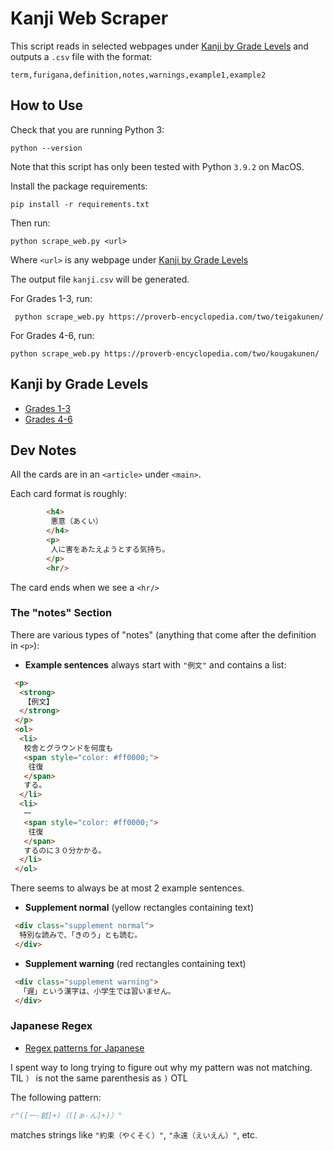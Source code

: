# Kanji Web Scraper

This script reads in selected webpages under [Kanji by Grade Levels](#kanji-by-grade-levels) and outputs a `.csv` file with the format:

```csv
term,furigana,definition,notes,warnings,example1,example2
```

## How to Use

Check that you are running Python 3:
```commandline
python --version
```

Note that this script has only been tested with Python `3.9.2` on MacOS.

Install the package requirements:
```commandline
pip install -r requirements.txt
```

Then run:
```commandline
python scrape_web.py <url>
```

Where `<url>` is any webpage under [Kanji by Grade Levels](#kanji-by-grade-levels)

The output file `kanji.csv` will be generated.

For Grades 1-3, run:
```commandline
 python scrape_web.py https://proverb-encyclopedia.com/two/teigakunen/
```

For Grades 4-6, run:
```commandline
python scrape_web.py https://proverb-encyclopedia.com/two/kougakunen/
```

## Kanji by Grade Levels

* [Grades 1-3](https://proverb-encyclopedia.com/two/teigakunen/)
* [Grades 4-6](https://proverb-encyclopedia.com/two/kougakunen/)

## Dev Notes
All the cards are in an `<article>` under `<main>`.

Each card format is roughly:
```html
        <h4>
         悪意（あくい）
        </h4>
        <p>
         人に害をあたえようとする気持ち。
        </p>
        <hr/>
```

The card ends when we see a `<hr/>`

### The "notes" Section

There are various types of "notes" (anything that come after the definition in `<p>`):

* **Example sentences** always start with `"例文"` and contains a list:
```html
 <p>
  <strong>
   【例文】
  </strong>
 </p>
 <ol>
  <li>
   校舎とグラウンドを何度も
   <span style="color: #ff0000;">
    往復
   </span>
   する。
  </li>
  <li>
   一
   <span style="color: #ff0000;">
    往復
   </span>
   するのに３０分かかる。
  </li>
 </ol>
```
There seems to always be at most 2 example sentences.

* **Supplement normal** (yellow rectangles containing text)
```html
 <div class="supplement normal">
  特別な読みで、「きのう」とも読む。
 </div>
```

* **Supplement warning** (red rectangles containing text)

```html
 <div class="supplement warning">
  「遅」という漢字は、小学生では習いません。
 </div>
```

### Japanese Regex
* [Regex patterns for Japanese](https://gist.github.com/terrancesnyder/1345094)

I spent way to long trying to figure out why my pattern was not matching. TIL `）` is not the same parenthesis as `)` OTL

The following pattern:
```python
r"([一-龯]+)（([ぁ-ん]+)）"
```

matches strings like `"約束（やくそく）"`, `"永遠（えいえん）"`, etc.
